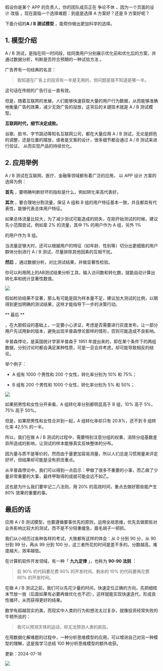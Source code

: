 假设你是某个 APP 的负责人，你的团队成员正在  争论不休  ，因为一个页面的设计  改版  ，现在面临一个选择难题：到底是选择 A 方案好？还是 B 方案好呢？

下面介绍的**A / B 测试模型** ，能帮你做出更加科学的选择。

## **1. 模型介绍**

A / B 测试，是指在同一时间段，给同类用户分别展示优化前和优化后的方案，并通过数据分析，判断是否符合预期的一种试验方法  。

广告界有一句经典的名言：  

> 我知道在广告上的投资有一半是无用的，但问题是我不知道是哪一半。

这句话在传统的广告行业一直有效。

但是，随着互联网的发展，人们能够快速获取大量的用户行为数据，从而能够准确地衡量广告的效果，减少无效广告的投放，这背后的关键技术就是 A / B 测试模型。

**互联网时代，细节决定成败。**

谷歌、脸书、字节跳动等知名互联网公司，都在大量应用 A / B 测试，无论是颜色的调整，还是位置的摆放，或者是文案的设计，很多细节都会通过 A / B 测试来进行验证，  从而实现产品的持续优化。

## **2. 应用举例**  

A / B 测试在互联网、医疗、金融等领域都有着广泛的应用，  以  APP  设计  方案的  选择为例：

**首先** ，要明确判断好坏的指标是什么，例如转化率高代表好。  

**其次** ，要合理地分割流量，保证 A 组和 B 组的用户特征基本一致，并且都具有代表性，能够代表总体用户特征。

如果总体流量比较大，为了减少测试可能造成的损失，在刚开始测试的时候，建议先小范围尝试，例如拿 2% 的流量，其中 1% 的用户作为 A 组，另外 1%

的用户作为 B 组。

当流量足够大时，还可以根据用户的特征（如年龄、性别等）切分出更细致的用户群体分别进行 A / B 测试，尽量排除其他因素的互相干扰。  

**然后** ，通过数据分析，对比测试结果，并做显著性检验。

你可以利用网上的AB测试结果分析工具，输入访问数和转化数，就能自动计算出转化率和统计显著性数值。

![](https://mmbiz.qpic.cn/mmbiz_png/giaycic3UNwo2NvXDNxqSXHXcXUEX2lNwdYVGM4KYfyGrGoAorkgtYICLZDUEJ8peicUnNib48UHkd4liabiaDP6IibbQ/640?wx_fmt=png) 

假如检验结果不显著，那么有可能是因为样本量不足，建议加大测试的比例，以期得到更加明确的测试结果，这样才能指导下一步的决策行动。  

** 最后  **

，在大胆假设的基础上，一定要小心求证，考虑是否需要进行灰度发布，让一部分用户先试用新的版本，避免出现辛普森悖论那样的情形，否则可能造成不良影响。  

辛普森悖论，是英国统计学家辛普森于 1951 年提出来的，即在某个条件下的两组数据，分别讨论时都会满足某种性质，可是一旦合并考虑，却可能导致相反的结论。

举个例子：  

  * A 组有 1000 个男性和 200 个女性，转化率分别为 10% 和 75%；   

  * B 组有 200 个男性和 1000 个女性，转化率分别为 5% 和 50%； 

![](https://mmbiz.qpic.cn/mmbiz_png/giaycic3UNwo2NvXDNxqSXHXcXUEX2lNwdrxbmcOP844NtMIXXXfaUeErC6hEnNric8RtjqIUzxX6kJKnzpYJwFqw/640?wx_fmt=png) 

如果把男性和女性分开来看，A 组转化率分别都明显高于 B 组，10% 高于 5%，75% 高于 50%。  

但是，如果把男性和女性合并到一起，A 组转化率却只有 20.8%，还不到 B 组转化率 42.5% 的一半。  

所以，我们在做 A / B 测试的过程中，需要特别注意分组的权重，消除分组基数差异所造成的影响，让测试的样本能够真实反映整体的分布。  

因为量与质不是等价的，然而由于量更加容易测量，所以人们总是习惯用量来评定好坏，但结果却可能是没有抓住重点。  

从辛普森悖论中，我们可以得到一点启示：甲做了很多不重要的小事，而乙做了少量非常重要的大事，最终甲取得的成就可能会远不如乙。

这也是为什么我们要牢记二八法则，用 20% 的高效时间，重点去做好那些能产生 80% 效果的重要的事。

## 

## **最后的话**

应用 A / B 测试模型，也要遵循要事优先的原则，运用全局思维，优先去做那些对业务影响比较大的测试，而不是不分轻重缓急，眉毛胡子一把抓。

我们从小经历过各种各样的考试，大致都有这样的体会：从 0 分到 90 分，从 90 分到 99 分，再从 99 分到 100 分，这三者所花的时间是差不多的。分数越高，难度越大，效率越低。

在计算机软件开发领域，有一种「 **九九定律** 」，也称为 **90-90 法则** ：

> 前 90% 的代码要花费 90% 的开发时间，剩余的 10% 的代码要再花费 90% 的开发时间。

在做 A / B 测试之前，我们可以先花少量的时间，快速定位正确的方向，先把细枝末节放一放（后面如果有必要再做优化也不迟），这样就能实现快速迭代，形成良性循环，从而获得更好的结果。  

数学有超越现实的美，而现实中人类的行为和想法太过复杂，就像投资经常失败的牛顿所说的：

> 我可以预测天体的运动，却无法预测人类的疯狂。

在用数据化解难题的过程中，一种分析思维模型的应用，可以增进自己对另一种模型的理解，这是我学习总结 100 种分析思维模型的额外收获。

更新：2024-07-18

![](https://visitor-badge.laobi.icu/badge?page_id=sjhfx.linji&left_text=PageViews&right_color=%2300589F)